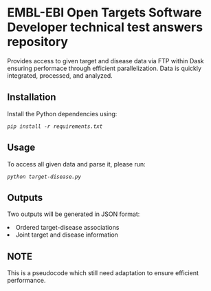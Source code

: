 # EMBL-EBI Open Targets Software Developer technical test answers repository

Provides access to given target and disease data via FTP within Dask ensuring performace through efficient parallelization. Data is quickly integrated, processed, and analyzed.

## Installation
 
Install the Python dependencies using:

<pre><code><i>pip install -r requirements.txt</pre></code></i>

 
## Usage
 
To access all given data and parse it, please run:

<pre><code><i>python target-disease.py</pre></code></i>

 ## Outputs
 
 Two outputs will be generated in JSON format:
 
 <li>Ordered target-disease associations</li>
 <li>Joint target and disease information</li>
 
 ## NOTE
 
 This is a pseudocode which still need adaptation to ensure efficient performance.


